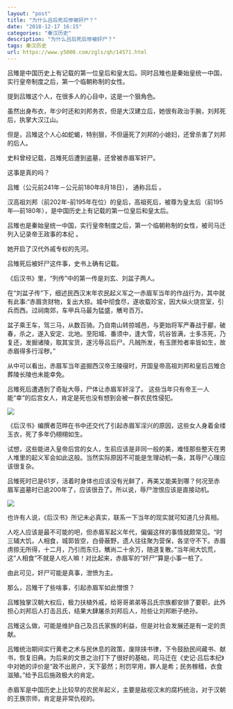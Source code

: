 ```yaml
---
layout: "post"
title: "为什么吕后死后惨被奸尸？"
date: "2018-12-17 16:15"
categories: "秦汉历史"
description: "为什么吕后死后惨被奸尸？"
tags: 秦汉历史
url: https://www.y5000.com/zgls/qh/14571.html
---
```






吕雉是中国历史上有记载的第一位皇后和皇太后。同时吕雉也是秦始皇统一中国，实行皇帝制度之后，第一个临朝称制的女性。

提到吕雉这个人，在很多人的心目中，这是一个狠角色。

虽然出身布衣，年少时还和刘邦务农，但是大汉建立后，她很有政治手腕，刘邦死后，执掌大汉江山。

但是，吕雉这个人心如蛇蝎，特别狠，不但逼死了刘邦的小媳妇，还曾杀害了刘邦的后人。

史料曾经记载，吕雉死后遭到盗墓，还曾被赤眉军奸尸。

这事是真的吗？

吕雉（公元前241年－公元前180年8月18日）， 通称吕后 。

汉高祖刘邦（前202年-前195年在位）的皇后，高祖死后，被尊为皇太后（前195年—前180年），是中国历史上有记载的第一位皇后和皇太后。

吕雉也是秦始皇统一中国，实行皇帝制度之后，第一个临朝称制的女性，被司马迁列入记录帝王政事的本纪 。

她开启了汉代外戚专权的先河。

吕雉死后被奸尸这件事，史书上确有记载。

《后汉书》里，“列传”中的第一传是刘玄、刘盆子两人。

在“刘盆子传”下，细述民西汉末年农民起义军之一赤眉军当年的作战行为，其中就有此事:“赤眉贪财物，复出大掠。城中彻食尽，遂收载珍宝，因大纵火烧宫室，引兵而西。过祠南郊，车甲兵马最为猛盛，觽号百万。

盆子乘王车，驾三马，从数百骑。乃自南山转掠城邑，与更始将军严春战于郿，破春，杀之，遂入安定、北地。至阳城、番须中，逢大雪，坑谷皆满，士多冻死，乃复还，发掘诸陵，取其宝货，遂污辱吕后尸。凡贼所发，有玉匣殓者率皆如生，故赤眉得多行淫秽。”

从中可以看出，赤眉军当年盗掘西汉帝王陵寑时，开国皇帝高祖刘邦和皇后吕雉合葬陵长陵也未能幸免。

吕雉死后遭遇到了奇耻大辱，尸体让赤眉军奸淫了。 这些当年只有帝王一人能“幸”的后宫女人，肯定是死也没有想到会被一群农民性侵犯。

![](https://img.y5000.com/uploads/allimg/170222/8-1F222160633457.jpg)

《后汉书》编撰者范晔在书中还交代了引起赤眉军淫兴的原因，这些女人身着金缕玉衣，死了多年仍栩栩如生。

试想，这些能进入皇帝后宫的女人，生前应该是非同一般的美，难怪那些整天在男人堆里的起义军会如此这般。当然实际原因不可能是生理动机一条，其辱尸心理应该很复杂。

吕雉死时已是61岁，活着时身体也应该没有光鲜了，再美又能美到哪？何况至赤眉军盗墓时已逾200年了，应该很丑了。所以说，辱尸泄恨应该是直接动机。

![](https://img.y5000.com/uploads/allimg/170222/8-1F222160642329.jpg)

也许有人说，《后汉书》所记未必真实，联系一下当年的现实就可知道几分真相。

人吃人应该是最不可能的吧，但赤眉军起义年代，偏偏这样的事情就颇常见。“时三辅大饥，人相食，城郭皆空，白骨蔽野，遗人往往聚为营保，各坚守不下。赤眉虏掠无所得，十二月，乃引而东归，觽尚二十余万，随道复散。”当年闹大饥荒，这“人相食”不就是人吃人嘛！对比起来，赤眉军的“奸尸”算是小事一桩了。

由此可见，奸尸可能是真事，泄愤为主。

那么，吕雉干了些啥事，引起赤眉军如此憎恨？

吕雉独掌汉朝大权后，极力扶植外戚，给哥哥弟弟等吕氏宗族都安排了要职，此外担心刘邦后人打击吕氏，结果大肆屠杀刘邦后人，险些让刘邦断子绝孙。

吕雉这么做，可能是维护自己及吕氏家族的利益，但是对社会发展还是有一定的贡献。

吕雉统治期间实行黄老之术与民休息的政策，废除挟书律，下令鼓励民间藏书、献书，恢复旧典。为后来的文景之治打下了很好的基础，司马迁在《史记·吕后本纪》中对她的评价是“政不出房户，天下晏然；刑罚罕用，罪人是希；民务稼穑，衣食滋殖。”给予吕后施政极大的肯定。

赤眉军是中国历史上比较早的农民年起义，主要是敌视汉末的腐朽统治，对于汉朝的王族宗师，肯定是非常仇视的。

